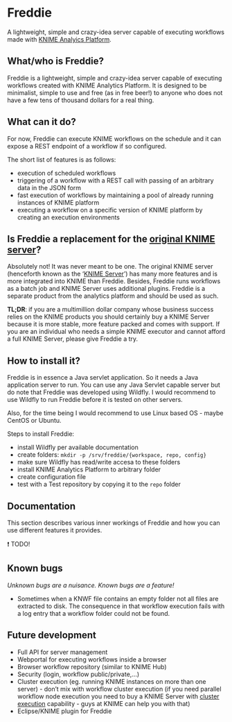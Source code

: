 # Freddie
A lightweight, simple and crazy-idea server capable of executing workflows made with [KNIME Analyics Platform](https://www.knime.com/knime-analytics-platform).

## What/who is Freddie?

Freddie is a lightweight, simple and crazy-idea server capable of executing workflows created with KNIME Analytics Platform. It is designed to be minimalist, simple to use and free (as in free beer!) to anyone who does not have a few tens of thousand dollars for a real thing.

## What can it do?

For now, Freddie can execute KNIME workflows on the schedule and it can expose a REST endpoint of a workflow if so configured. 

The short list of features is as follows:
* execution of scheduled workflows
* triggering of a workflow with a REST call with passing of an arbitrary data in the JSON form
* fast execution of workflows by maintaining a pool of already running instances of KNIME platform
* executing a workflow on a specific version of KNIME platform by creating an execution environments

## Is Freddie a replacement for the [original KNIME server](https://www.knime.com/knime-server)?

Absolutely not! It was never meant to be one. The original KNIME server (henceforth known as the ‘[KNIME Server](https://www.knime.com/knime-server)’) has many more features and is more integrated into KNIME than Freddie. Besides, Freddie runs workflows as a batch job and KNIME Server uses additional plugins. Freddie is a separate product from the analytics platform and should be used as such. 

**TL;DR**: if you are a multimillion dollar company whose business success relies on the KNIME products you should certainly buy a KNIME Server because it is more stable, more feature packed and comes with support. 
If you are an individual who needs a simple KNIME executor and cannot afford a full KNIME Server, please give Freddie a try. 

## How to install it?

Freddie is in essence a Java servlet application. So it needs a Java application server to run. You can use any Java Servlet capable server but do note that Freddie was developed using Wildfly. I would recommend to use Wildfly to run Freddie before it is tested on other servers. 

Also, for the time being I would recommend to use Linux based OS - maybe CentOS or Ubuntu.

Steps to install Freddie:
* install Wildfly per available documentation
* create folders: `mkdir -p /srv/freddie/{workspace, repo, config}`
* make sure Wildfly has read/write accesa to these folders
* install KNIME Analytics Platform to arbitrary folder
* create configuration file
* test with a Test repository by copying it to the `repo` folder

## Documentation

This section describes various inner workings of Freddie and how you can use different features it provides. 

:exclamation: TODO!

## Known bugs

*Unknown bugs are a nuisance. Known bugs are a feature!*

* Sometimes when a KNWF file contains an empty folder not all files are extracted to disk. The consequence in that workflow execution fails with a log entry that a workflow folder could not be found. 

## Future development

* Full API for server management
* Webportal for executing workflows inside a browser
* Browser workflow repository (similar to KNIME Hub)
* Security (login, workflow public/private,...)
* Cluster execution (eg. running KNIME instances on more than one server) - don’t mix with workflow cluster execution (if you need parallel workflow node execution you need to buy a KNIME Server with [cluster execution](https://www.knime.com/knime-cluster-execution) capability - guys at KNIME can help you with that)
* Eclipse/KNIME plugin for Freddie
